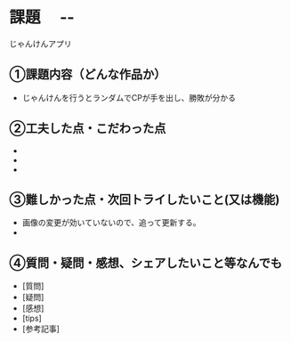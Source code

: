 # 課題　 --
じゃんけんアプリ
## ①課題内容（どんな作品か）
- じゃんけんを行うとランダムでCPが手を出し、勝敗が分かる

## ②工夫した点・こだわった点
- 
- 
- 

## ③難しかった点・次回トライしたいこと(又は機能)
- 画像の変更が効いていないので、追って更新する。
- 

## ④質問・疑問・感想、シェアしたいこと等なんでも
- [質問]
- [疑問]
- [感想]
- [tips]
- [参考記事]